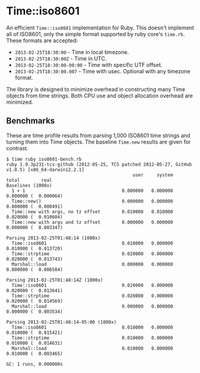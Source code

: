 Time::iso8601
=============

An efficient `Time::iso8601` implementation for Ruby. This doesn't implement all
of ISO8601, only the simple format supported by ruby core's `time.rb`. These
formats are accepted:

 - `2013-02-25T18:30:00` - Time in local timezone.
 - `2013-02-25T18:30:00Z` - Time in UTC.
 - `2013-02-25T18:30:00-08:00` - Time with specific UTF offset.
 - `2013-02-25T18:30:00.007` - Time with usec. Optional with any timezone format.

The library is designed to minimize overhead in constructing many Time objects
from time strings. Both CPU use and object allocation overhead are minimized.

Benchmarks
----------

These are time profile results from parsing 1,000 ISO8601 time strings and
turning them into Time objects. The baseline `Time.new` results are given for
contrast.

    $ time ruby iso8601-bench.rb
    ruby 1.9.3p231-tcs-github (2012-05-25, TCS patched 2012-05-27, GitHub v1.0.5) [x86_64-darwin12.2.1]
                                                   user     system      total        real
    Baselines (1000x)
      1 + 1                                    0.000000   0.000000   0.000000 (  0.000064)
      Time::new()                              0.000000   0.000000   0.000000 (  0.000491)
      Time::new with args, no tz offset        0.010000   0.010000   0.020000 (  0.010604)
      Time::new with args and tz offset        0.000000   0.000000   0.000000 (  0.003347)

    Parsing 2013-02-25T01:48:14 (1000x)
      Time::iso8601                            0.010000   0.000000   0.010000 (  0.013720)
      Time::strptime                           0.020000   0.000000   0.020000 (  0.013743)
      Marshal::load                            0.000000   0.000000   0.000000 (  0.006584)

    Parsing 2013-02-25T01:48:14Z (1000x)
      Time::iso8601                            0.020000   0.000000   0.020000 (  0.013641)
      Time::strptime                           0.020000   0.000000   0.020000 (  0.014569)
      Marshal::load                            0.000000   0.000000   0.000000 (  0.003534)

    Parsing 2013-02-25T01:48:14-05:00 (1000x)
      Time::iso8601                            0.010000   0.000000   0.010000 (  0.015421)
      Time::strptime                           0.010000   0.000000   0.010000 (  0.014631)
      Marshal::load                            0.010000   0.000000   0.010000 (  0.003465)

    GC: 1 runs, 0.000000s
